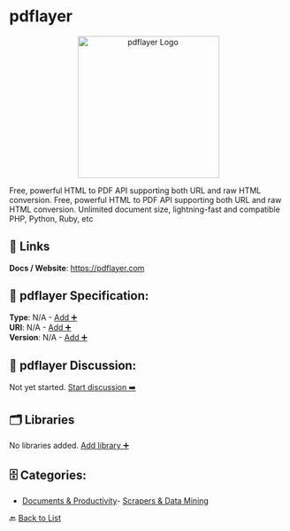 # pdflayer
<p align="center">
    <img width="256" src="https://raw.githubusercontent.com/apis-list/apis-list/main/apis/pdflayer/logo_256x256.png" alt="pdflayer Logo"/>
</p>
Free, powerful HTML to PDF API supporting both URL and raw HTML conversion. Free, powerful HTML to PDF API supporting both URL and raw HTML conversion. Unlimited document size, lightning-fast and compatible PHP, Python, Ruby, etc

##  🔗 Links
**Docs / Website**: https://pdflayer.com

## 🧬 pdflayer Specification:
**Type**: N/A - [Add ➕](https://github.com/apis-list/apis-list/edit/main/apis.yaml#L23577)  
**URI**: N/A - [Add ➕](https://github.com/apis-list/apis-list/edit/main/apis.yaml#L23577)  
**Version**: N/A - [Add ➕](https://github.com/apis-list/apis-list/edit/main/apis.yaml#L23577)

## 💬 pdflayer Discussion:
Not yet started. [Start discussion ➡️](https://github.com/apis-list/apis-list/discussions/new)

## 🗂️ Libraries

No libraries added. [Add library ➕](https://github.com/apis-list/apis-list/edit/main/apis.yaml#L23577)    


## 🗄️ Categories:
- [Documents & Productivity](https://github.com/apis-list/apis-list#documents--productivity-)- [Scrapers & Data Mining](https://github.com/apis-list/apis-list#scrapers--data-mining-)

🔙  [Back to List](https://github.com/apis-list/apis-list)
